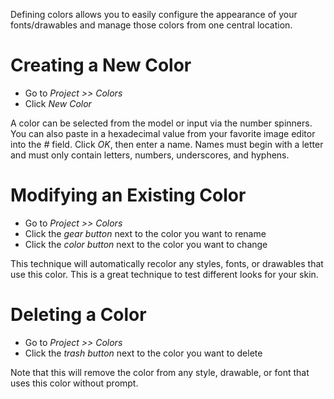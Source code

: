 Defining colors allows you to easily configure the appearance of your fonts/drawables and manage those colors from one central location.

# Creating a New Color

* Go to *Project >> Colors*
* Click *New Color*

A color can be selected from the model or input via the number spinners. You can also paste in a hexadecimal value from your favorite image editor into the *#* field. Click *OK*, then enter a name. Names must begin with a letter and must only contain letters, numbers, underscores, and hyphens.

# Modifying an Existing Color

* Go to *Project >> Colors*
* Click the *gear button* next to the color you want to rename
* Click the *color button* next to the color you want to change

This technique will automatically recolor any styles, fonts, or drawables that use this color. This is a great technique to test different looks for your skin.

# Deleting a Color

* Go to *Project >> Colors*
* Click the *trash button* next to the color you want to delete

Note that this will remove the color from any style, drawable, or font that uses this color without prompt.